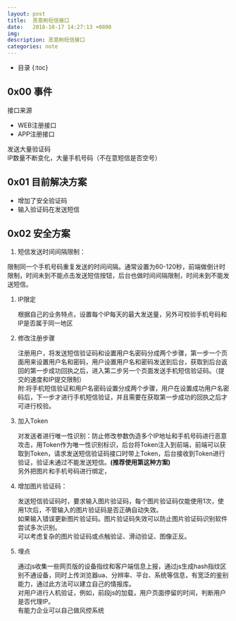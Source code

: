 ```yaml
---
layout: post
title:  恶意刷短信接口
date:   2018-10-17 14:27:13 +0800
img:
description: 恶意刷短信接口
categories: note
---
```


* 目录
{:toc}

## 0x00 事件
接口来源
- WEB注册接口
- APP注册接口

发送大量验证码<br>
IP数量不断变化，大量手机号码（不在意短信是否空号）

## 0x01 目前解决方案
- 增加了安全验证码
- 输入验证码在发送短信

## 0x02 安全方案
1. 短信发送时间间隔限制：

限制同一个手机号码重复发送的时间间隔。通常设置为60-120秒，前端做倒计时限制，时间未到不能点击发送短信按钮，后台也做时间间隔限制，时间未到不能发送短信。

1. IP限定

    根据自己的业务特点，设置每个IP每天的最大发送量，另外可校验手机号码和IP是否属于同一地区

1. 修改注册步骤

    注册用户，将发送短信验证码和设置用户名密码分成两个步骤，第一步一个页面用来设置用户名和密码，用户设置用户名和密码发送到后台，获取到后台返回的第一步成功回执之后，进入第二步另一个页面发送手机短信验证码。（提交的速度和IP提交限制）<br>
    附:将手机短信验证和用户名密码设置分成两个步骤，用户在设置成功用户名密码后，下一步才进行手机短信验证，并且需要在获取第一步成功的回执之后才可进行校验。

1. 加入Token

    对发送者进行唯一性识别：防止修改参数伪造多个IP地址和手机号码进行恶意攻击，用Token作为唯一性识别标识，后台将Token注入到前端，前端可以获取到Token，请求发送短信验证码接口时带上Token，后台接收到Token进行验证，验证未通过不能发送短信。**(推荐使用第这种方案)**<br>
    另外把图片和手机号码进行绑定，

1. 增加图片验证码：

    发送短信验证码时，要求输入图片验证码，每个图片验证码仅能使用1次，使用1次后，不管输入的图片验证码是否正确自动失效。<br>
    如果输入错误更新图片验证码。图片验证码失效可以防止图片验证码识别软件尝试多次识别。<br>
    可以考虑复杂的图片验证码或点触验证、滑动验证、图像正反。

1. 埋点

    通过js收集一些网页版的设备指纹和客户端信息上报，通过js生成hash指纹区别不通设备，同时上传浏览器ua、分辨率、平台、系统等信息，有宽泛的鉴别能力，通过此方法可以建立自己的情报库。<br>
    对用户进行人机验证，例如，前段js的加载，用户页面停留的时间，判断用户是否代理IP。<br>
    有能力企业可以自己做风控系统